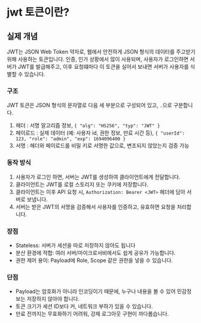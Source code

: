# jwt 토큰이란?
## 실제 개념
JWT는 JSON Web Token 약자로, 웹에서 안전하게 JSON 형식의 데이터를 주고받기 위해 사용하는 토큰입니다. 
인증, 인가 상황에서 많이 사용되며, 사용자가 로그인하면 서버가 JWT를 발급해주고, 이후 요청떄마다 이 토큰을 실어서 보내면 서버가 사용자를 식별할 수 있습니다.

### 구조
JWT 토큰은 JSON 형식의 문자열로 다음 세 부분으로 구성되어 있고, `.`으로 구분합니다. 
1. 헤더 : 서명 알고리즘 정보, `{ "alg": "HS256", "typ": "JWT" }`
1. 페이로드 : 실제 데이터 (예: 사용자 id, 권한 정보, 만료 시간 등), `{ "userId": 123, "role": "admin", "exp": 1694096400 }`
2. 서명 : 헤더와 페이로드를 비밀 키로 서명한 값으로, 변조되지 않았는지 검증 가능

### 동작 방식
1. 사용자가 로그인 하면, 서버는 JWT를 생성하여 클라이언트에게 전달합니다.
2. 클라이언트는 JWT를 로컬 스토리지 또는 쿠키에 저장합니다.
3. 클라이언트는 이후 API 요청 시, `Authorization: Bearer <JWT>` 헤더에 담아 서버로 보냅니다.
4. 서버는 받은 JWT의 서명을 검증해서 사용자를 인증하고, 유효하면 요청을 처리합니다.

### 장점
* Stateless: 서버가 세션을 따로 저장하지 않아도 됩니다
* 분산 환경에 적합: 여러 서버/마이크로서비에서도 쉽게 공유가 가능합니다.
* 권한 제어 용이: Payload에 Role, Scope 같은 권한을 넣을 수 있습니다.

### 단점
* Payload는 암호화가 아니라 인코딩이기 때문에, 누구나 내용을 볼 수 있어 민감정보는 저장하지 않아야 합니다.
* 토큰 크기가 세션 ID보다 커, 네트워크 부하가 있을 수 있습니다.
* 만료 전까지는 무효화하기 어려워, 강제 로그아웃 구현이 까다롭습니다.
